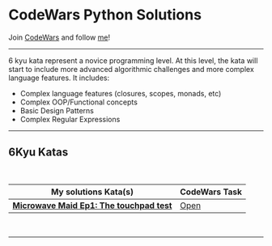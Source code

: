 # CodeWars Python Solutions

Join [CodeWars](https://www.codewars.com) and follow [me](https://www.codewars.com/users/Nosieek)!


---

6 kyu kata represent a novice programming level. At this level, the kata will start to include more
advanced algorithmic challenges and more complex language features. It includes:
* Complex language features (closures, scopes, monads, etc)
* Complex OOP/Functional concepts
* Basic Design Patterns
* Complex Regular Expressions
---
## 6Kyu Katas

<br>

| My solutions Kata(s) | CodeWars Task |
|--|--|
| [**Microwave Maid Ep1: The touchpad test**](https://github.com/Nosieek/CW_solutions_python/blob/main/6kyuKata/Sortable_shapes.py)  | [Open](https://www.codewars.com/kata/586669a8442e3fc307000048) |


<br>



---